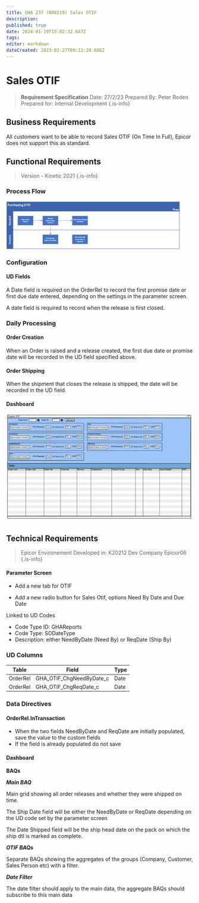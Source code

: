 ```yaml
---
title: GHA 237 (000219) Sales OTIF
description: 
published: true
date: 2024-01-19T15:02:32.647Z
tags: 
editor: markdown
dateCreated: 2023-02-27T09:12:20.686Z
---
```


# Sales OTIF
> **Requirement Specification**
> Date: 27/2/23
> Prepared By: Peter Roden
> Prepared for: Internal Development
{.is-info}

## Business Requirements

All customers want to be able to record Sales OTIF (On Time In Full), Epicor does not support this as standard.

## Functional Requirements

> Version - Kinetic 2021
{.is-info}


### Process Flow
![gha_237_process_flow.jpg](/requirements/gha_237_process_flow.jpg)

### Configuration

#### UD Fields

A Date field is required on the OrderRel to record the first promise date or first due date entered, depending on the settings in the parameter screen.

A date field is required to record when the release is first closed. 

### Daily Processing

#### Order Creation

When an Order is raised and a release created, the first due date or promise date will be recorded in the UD field specified above.

#### Order Shipping

When the shipment that closes the release is shipped, the date will be recorded in the UD field.

#### Dashboard

![gha_237_dashboard.png](/requirements/gha_237_dashboard.png)

## Technical Requirements

> Epicor Environement Developed in: K20212 Dev Company Epicor06
{.is-info}

#### Parameter Screen

- Add a new tab for OTIF

- Add a new radio button for Sales Otif, options Need By Date and Due Date 

Linked to UD Codes

- Code Type ID: GHAReports
- Code Type: SODateType
- Description: either NeedByDate (Need By) or ReqDate (Ship By)

### UD Columns

|Table|Field|Type|
|---|---|---|
|OrderRel|GHA_OTIF_ChgNeedByDate_c|Date|
|OrderRel|GHA_OTIF_ChgReqDate_c|Date|

### Data Directives

#### OrderRel.InTransaction

- When the two fields NeedByDate and ReqDate are initially populated, save the value to the custom fields
- If the field is already populated do not save

#### Dashboard

**BAQs**

***Main BAQ***

Main grid showing all order releases and whether they were shipped on time. 

The Ship Date field will be either the NeedByDate or ReqDate depending on the UD code set by the parameter screen

The Date Shipped field will be the ship head date on the pack on which the ship dtl is marked as complete.

***OTIF BAQs***

Separate BAQs showing the aggregates of the groups (Company, Customer, Sales Person etc) with a filter.

***Date Filter***

The date filter should apply to the main data, the aggregate BAQs should subscribe to this main data





